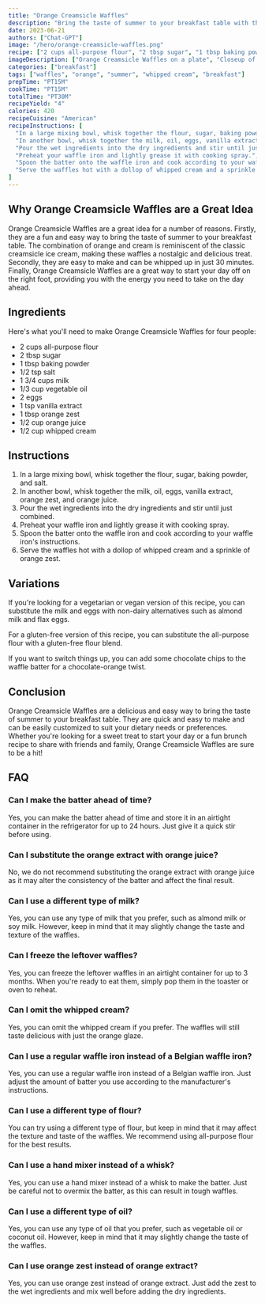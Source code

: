 ```yaml
---
title: "Orange Creamsicle Waffles"
description: "Bring the taste of summer to your breakfast table with these delicious and easy-to-make Orange Creamsicle Waffles!"
date: 2023-06-21
authors: ["Chat-GPT"]
image: "/hero/orange-creamsicle-waffles.png"
recipe: ["2 cups all-purpose flour", "2 tbsp sugar", "1 tbsp baking powder", "1/2 tsp salt", "1 3/4 cups milk", "1/3 cup vegetable oil", "2 eggs", "1 tsp vanilla extract", "1 tbsp orange zest", "1/2 cup orange juice", "1/2 cup whipped cream"]
imageDescription: ["Orange Creamsicle Waffles on a plate", "Closeup of Orange Creamsicle Waffles topped with whipped cream and orange zest", "Ingredients for Orange Creamsicle Waffles"]
categories: ["breakfast"]
tags: ["waffles", "orange", "summer", "whipped cream", "breakfast"]
prepTime: "PT15M"
cookTime: "PT15M"
totalTime: "PT30M"
recipeYield: "4"
calories: 420
recipeCuisine: "American"
recipeInstructions: [
  "In a large mixing bowl, whisk together the flour, sugar, baking powder and salt.",
  "In another bowl, whisk together the milk, oil, eggs, vanilla extract, orange zest and orange juice.",
  "Pour the wet ingredients into the dry ingredients and stir until just combined.",
  "Preheat your waffle iron and lightly grease it with cooking spray.",
  "Spoon the batter onto the waffle iron and cook according to your waffle iron's instructions.",
  "Serve the waffles hot with a dollop of whipped cream and a sprinkle of orange zest."
]
---
```


## Why Orange Creamsicle Waffles are a Great Idea

Orange Creamsicle Waffles are a great idea for a number of reasons. Firstly, they are a fun and easy way to bring the taste of summer to your breakfast table. The combination of orange and cream is reminiscent of the classic creamsicle ice cream, making these waffles a nostalgic and delicious treat. Secondly, they are easy to make and can be whipped up in just 30 minutes. Finally, Orange Creamsicle Waffles are a great way to start your day off on the right foot, providing you with the energy you need to take on the day ahead.

## Ingredients

Here's what you'll need to make Orange Creamsicle Waffles for four people:

- 2 cups all-purpose flour
- 2 tbsp sugar
- 1 tbsp baking powder
- 1/2 tsp salt
- 1 3/4 cups milk
- 1/3 cup vegetable oil
- 2 eggs
- 1 tsp vanilla extract
- 1 tbsp orange zest
- 1/2 cup orange juice
- 1/2 cup whipped cream

## Instructions

1. In a large mixing bowl, whisk together the flour, sugar, baking powder, and salt.
2. In another bowl, whisk together the milk, oil, eggs, vanilla extract, orange zest, and orange juice.
3. Pour the wet ingredients into the dry ingredients and stir until just combined.
4. Preheat your waffle iron and lightly grease it with cooking spray.
5. Spoon the batter onto the waffle iron and cook according to your waffle iron's instructions.
6. Serve the waffles hot with a dollop of whipped cream and a sprinkle of orange zest.

## Variations

If you're looking for a vegetarian or vegan version of this recipe, you can substitute the milk and eggs with non-dairy alternatives such as almond milk and flax eggs.

For a gluten-free version of this recipe, you can substitute the all-purpose flour with a gluten-free flour blend.

If you want to switch things up, you can add some chocolate chips to the waffle batter for a chocolate-orange twist.

## Conclusion

Orange Creamsicle Waffles are a delicious and easy way to bring the taste of summer to your breakfast table. They are quick and easy to make and can be easily customized to suit your dietary needs or preferences. Whether you're looking for a sweet treat to start your day or a fun brunch recipe to share with friends and family, Orange Creamsicle Waffles are sure to be a hit!

## FAQ

### Can I make the batter ahead of time?

Yes, you can make the batter ahead of time and store it in an airtight container in the refrigerator for up to 24 hours. Just give it a quick stir before using.

### Can I substitute the orange extract with orange juice?

No, we do not recommend substituting the orange extract with orange juice as it may alter the consistency of the batter and affect the final result.

### Can I use a different type of milk?

Yes, you can use any type of milk that you prefer, such as almond milk or soy milk. However, keep in mind that it may slightly change the taste and texture of the waffles.

### Can I freeze the leftover waffles?

Yes, you can freeze the leftover waffles in an airtight container for up to 3 months. When you're ready to eat them, simply pop them in the toaster or oven to reheat.

### Can I omit the whipped cream?

Yes, you can omit the whipped cream if you prefer. The waffles will still taste delicious with just the orange glaze.

### Can I use a regular waffle iron instead of a Belgian waffle iron?

Yes, you can use a regular waffle iron instead of a Belgian waffle iron. Just adjust the amount of batter you use according to the manufacturer's instructions.

### Can I use a different type of flour?

You can try using a different type of flour, but keep in mind that it may affect the texture and taste of the waffles. We recommend using all-purpose flour for the best results.

### Can I use a hand mixer instead of a whisk?

Yes, you can use a hand mixer instead of a whisk to make the batter. Just be careful not to overmix the batter, as this can result in tough waffles.

### Can I use a different type of oil?

Yes, you can use any type of oil that you prefer, such as vegetable oil or coconut oil. However, keep in mind that it may slightly change the taste of the waffles.

### Can I use orange zest instead of orange extract?

Yes, you can use orange zest instead of orange extract. Just add the zest to the wet ingredients and mix well before adding the dry ingredients.
